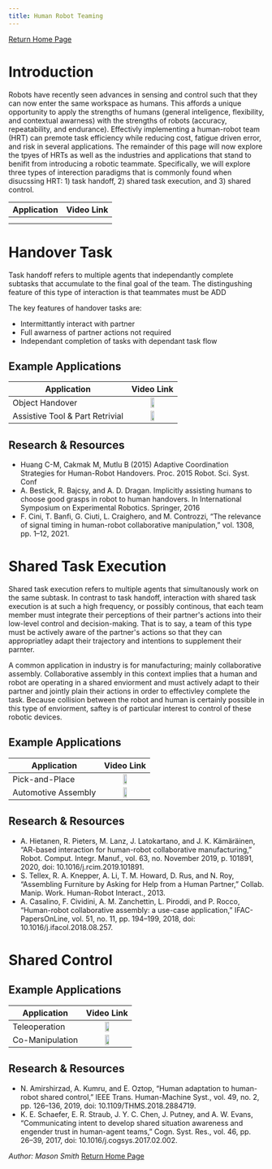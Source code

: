 ```yaml
---
title: Human Robot Teaming
---
```


[Return Home Page](../index.md)
# Introduction 
Robots have recently seen advances in sensing and control such that they can now enter the same workspace as humans. This affords a unique opportunity to apply the strengths of humans (general inteligence, flexibility, and contextual awarness) with the strengths of robots (accuracy, repeatability, and endurance). Effectivly implementing a human-robot team (HRT) can premote task efficiency while reducing cost, fatigue driven error, and risk in several applications. The remainder of this page will now explore the tpyes of HRTs as well as the industries and applications that stand to benifit from introducing a robotic teammate.  Specifically, we will explore three types of interection paradigms that is commonly found when disucssing HRT: 1) task handoff, 2) shared task execution, and 3) shared control.

| Application      | Video Link |
| ----------- | ----------- |
|       |        |
|    |         |
<!--- ![HRC Modes](https://user-images.githubusercontent.com/62581907/154872098-36b5132e-6880-4e30-a837-aed7ee3d11e3.png) --->

# Handover Task
Task handoff refers to multiple agents that independantly complete subtasks that accumulate to the final goal of the team. The distingushing feature of this type of interaction is that teammates must be ADD

The key features of handover tasks are:
- Intermittantly interact with partner
- Full awarness of partner actions not required
- Independant completion of tasks with dependant task flow

## Example Applications

| Application  | Video Link |
| ----------- |  :----: |
| Object Handover                  |[<img src="https://img.youtube.com/vi/I7mAoEJHee4/0.jpg" width="30%" height="30%">](https://youtu.be/I7mAoEJHee4?t=126)   |
| Assistive Tool & Part Retrivial  |[<img src="https://img.youtube.com/vi/RN9iskWeNfE/0.jpg" width="30%" height="30%">](https://youtu.be/RN9iskWeNfE)   |


## Research & Resources 
- Huang C-M, Cakmak M, Mutlu B (2015) Adaptive Coordination Strategies for Human-Robot Handovers. Proc. 2015 Robot. Sci. Syst. Conf
- A. Bestick, R. Bajcsy, and A. D. Dragan. Implicitly assisting humans to choose good grasps in robot to human handovers. In International Symposium on Experimental Robotics. Springer, 2016
- F. Cini, T. Banfi, G. Ciuti, L. Craighero, and M. Controzzi, “The relevance of signal timing in human-robot collaborative manipulation,” vol. 1308, pp. 1–12, 2021.







# Shared Task Execution
Shared task execution refers to multiple agents that simultanously work on the same subtask. In contrast to task handoff, interaction with shared task execution is at such a high frequency, or possibly continous, that each team member must integrate their perceptions of their partner's actions into their low-level control and decision-making. That is to say, a team of this type must be actively aware of the partner's actions so that they can appropriatley adapt their trajectory and intentions to supplement their parnter. 

A common application in industry is for manufacturing; mainly collaborative assembly. Collaborative assembly in this context implies that a human and robot are operating in a shared enviorment and must actively adapt to their partner and jointly plain their actions in order to effectivley complete the task. Because collision between the robot and human is certainly possible in this type of enviorment, saftey is of particular interest to control of these robotic devices.

## Example Applications
| Application  | Video Link |
| ----------- |  :----: |
| Pick-and-Place |[<img src="https://img.youtube.com/vi/i9Vbh2mPG6M/0.jpg" width="30%" height="30%">](https://youtu.be/i9Vbh2mPG6M) |
| Automotive Assembly |[<img src="https://img.youtube.com/vi/O0Xcb_eLjYA/0.jpg" width="30%" height="30%">](https://youtu.be/O0Xcb_eLjYA?t=80) |


## Research & Resources 
- A. Hietanen, R. Pieters, M. Lanz, J. Latokartano, and J. K. Kämäräinen, “AR-based interaction for human-robot collaborative manufacturing,” Robot. Comput. Integr. Manuf., vol. 63, no. November 2019, p. 101891, 2020, doi: 10.1016/j.rcim.2019.101891.
- S. Tellex, R. A. Knepper, A. Li, T. M. Howard, D. Rus, and N. Roy, “Assembling Furniture by Asking for Help from a Human Partner,” Collab. Manip. Work. Human-Robot Interact., 2013.
- A. Casalino, F. Cividini, A. M. Zanchettin, L. Piroddi, and P. Rocco, “Human-robot collaborative assembly: a use-case application,” IFAC-PapersOnLine, vol. 51, no. 11, pp. 194–199, 2018, doi: 10.1016/j.ifacol.2018.08.257.


# Shared Control

## Example Applications
| Application  | Video Link |
| ----------- |  :----: |
|Teleoperation | [<img src="https://img.youtube.com/vi/M6mQWcLAiko/0.jpg" width="30%" height="30%">](https://youtu.be/M6mQWcLAiko) |
|Co-Manipulation | [<img src="https://img.youtube.com/vi/xB9-vEiZwKY/0.jpg" width="30%" height="30%">](https://youtu.be/xB9-vEiZwKY?t=28) |

## Research & Resources 
- N. Amirshirzad, A. Kumru, and E. Oztop, “Human adaptation to human-robot shared control,” IEEE Trans. Human-Machine Syst., vol. 49, no. 2, pp. 126–136, 2019, doi: 10.1109/THMS.2018.2884719.
- K. E. Schaefer, E. R. Straub, J. Y. C. Chen, J. Putney, and A. W. Evans, “Communicating intent to develop shared situation awareness and engender trust in human-agent teams,” Cogn. Syst. Res., vol. 46, pp. 26–39, 2017, doi: 10.1016/j.cogsys.2017.02.002.


_Author: Mason Smith_
[Return Home Page](../index.md)
